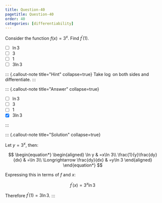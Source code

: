 ```yaml
---
title: Question-40
pagetitle: Question-40
order: 40
categories: [differentiability]
---
```


Consider the function $\displaystyle f( x) =3^{x}$. Find $\displaystyle f^{\prime}( 1)$.

- [ ] $\ln 3$
- [ ] $3$
- [ ] $1$
- [ ] $3 \ln 3$

::: {.callout-note title="Hint" collapse=true}
Take $\log$ on both sides and differentiate.
:::

::: {.callout-note title="Answer" collapse=true}

- [ ] $\ln 3$
- [ ] $3$
- [ ] $1$
- [x] $3 \ln 3$

:::

::: {.callout-note title="Solution" collapse=true}

Let $\displaystyle y=3^{x}$, then:

$$
\begin{equation*}
\begin{aligned}
\ln y & =x\ln 3\\
\frac{1}{y}\frac{dy}{dx} & =\ln 3\\
\Longrightarrow \frac{dy}{dx} & =y\ln 3
\end{aligned}
\end{equation*}
$$

Expressing this in terms of $\displaystyle f$ and $\displaystyle x$:

$$
\begin{equation*}
f^{\prime }( x) =3^{x}\ln 3
\end{equation*}
$$

Therefore $\displaystyle f^{\prime }( 1) =3\ln 3$.
:::
